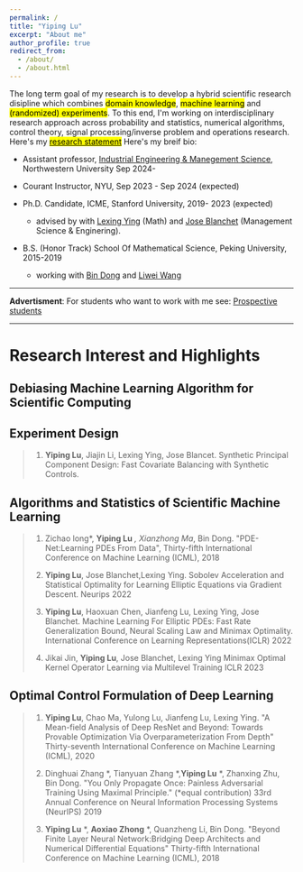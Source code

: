 ```yaml
---
permalink: /
title: "Yiping Lu"
excerpt: "About me"
author_profile: true
redirect_from: 
  - /about/
  - /about.html
---
```


The long term goal of my research is to develop a hybrid scientific research disipline which combines <mark color=orange>domain knowledge</mark>, <mark color=orange>machine learning</mark> and <mark color=orange>(randomized) experiments</mark>. To this end, I'm working on interdisciplinary research approach across probability and statistics, numerical algorithms, control theory, signal processing/inverse problem and operations research. Here's my [<mark color=orange>research statement</mark>](https://2prime.github.io/files/rs.pdf) Here's my breif bio:


- Assistant professor, [ Industrial Engineering & Manegement Science](https://www.mccormick.northwestern.edu/industrial/), Northwestern University Sep 2024- 

- Courant Instructor, NYU, Sep 2023 - Sep 2024 (expected)

- Ph.D. Candidate, ICME, Stanford University, 2019- 2023 (expected)
  -  advised by with [Lexing Ying](https://web.stanford.edu/~lexing/) (Math) and [Jose Blanchet](https://scholar.google.com/citations?user=O24CcQQAAAAJ) (Management Science & Enginering).



- B.S. (Honor Track)  School Of Mathematical Science, Peking University, 2015-2019
  - working with [Bin Dong](http://faculty.bicmr.pku.edu.cn/~dongbin/) and [Liwei Wang](http://www.liweiwang-pku.com/) 

___

**Advertisment**: For students who want to work with me see: [Prospective students](https://docs.google.com/document/d/1PGZgc0EcAZrYt7PxAo7_jLOPztWU3Fko5gYq0bXtMnc/edit?usp=sharing)

---

# Research Interest and Highlights


## Debiasing Machine Learning Algorithm for Scientific Computing


## Experiment Design

>  1. **Yiping Lu**, Jiajin Li, Lexing Ying, Jose Blancet. Synthetic Principal Component Design: Fast Covariate Balancing with Synthetic Controls.

  
## Algorithms and Statistics of Scientific Machine Learning

 
>  1. Zichao long*, **Yiping Lu** *, Xianzhong Ma*, Bin Dong. "PDE-Net:Learning PDEs From Data", Thirty-fifth International Conference on Machine Learning (ICML), 2018
>
>  2. **Yiping Lu**, Jose Blanchet,Lexing Ying. Sobolev Acceleration and Statistical Optimality for Learning Elliptic Equations via Gradient Descent. Neurips 2022
>  
>  3. **Yiping Lu**, Haoxuan Chen, Jianfeng Lu, Lexing Ying, Jose Blanchet. Machine Learning For Elliptic PDEs: Fast Rate Generalization Bound, Neural Scaling Law and Minimax Optimality. International Conference on Learning Representations(ICLR) 2022
>  
>  4. Jikai Jin, **Yiping Lu**, Jose Blanchet, Lexing Ying Minimax Optimal Kernel Operator Learning via Multilevel Training ICLR 2023

 
## Optimal Control Formulation of Deep Learning


>  1. **Yiping Lu**, Chao Ma, Yulong Lu, Jianfeng Lu, Lexing Ying. "A Mean-field Analysis of Deep ResNet and Beyond: Towards Provable Optimization Via Overparameterization From Depth" Thirty-seventh International Conference on Machine Learning (ICML), 2020
>  
>  2. Dinghuai Zhang *, Tianyuan Zhang *,**Yiping Lu** *, Zhanxing Zhu, Bin Dong. "You Only Propagate Once: Painless Adversarial Training Using Maximal Principle." (*equal contribution) 33rd Annual Conference on Neural Information Processing Systems (NeurIPS) 2019
>  
>  3. **Yiping Lu** *, **Aoxiao Zhong** *, Quanzheng Li, Bin Dong. "Beyond Finite Layer Neural Network:Bridging Deep Architects and Numerical Differential Equations" Thirty-fifth International Conference on Machine Learning (ICML), 2018

